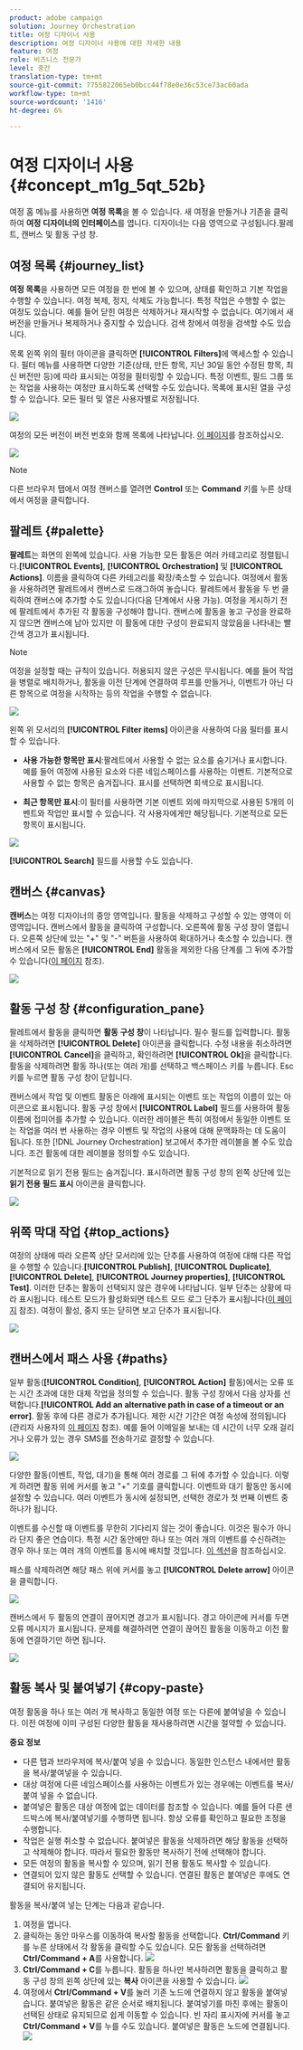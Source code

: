 ```yaml
---
product: adobe campaign
solution: Journey Orchestration
title: 여정 디자이너 사용
description: 여정 디자이너 사용에 대한 자세한 내용
feature: 여정
role: 비즈니스 전문가
level: 중간
translation-type: tm+mt
source-git-commit: 7755822065eb0bcc44f78e0e36c53ce73ac60ada
workflow-type: tm+mt
source-wordcount: '1416'
ht-degree: 6%

---
```



# 여정 디자이너 사용 {#concept_m1g_5qt_52b}

여정 홈 메뉴를 사용하면 **여정 목록**&#x200B;을 볼 수 있습니다. 새 여정을 만들거나 기존을 클릭하여 **여정 디자이너의 인터페이스**&#x200B;를 엽니다. 디자이너는 다음 영역으로 구성됩니다.팔레트, 캔버스 및 활동 구성 창.

## 여정 목록 {#journey_list}

**여정 목록**&#x200B;을 사용하면 모든 여정을 한 번에 볼 수 있으며, 상태를 확인하고 기본 작업을 수행할 수 있습니다. 여정 복제, 정지, 삭제도 가능합니다. 특정 작업은 수행할 수 없는 여정도 있습니다. 예를 들어 닫힌 여정은 삭제하거나 재시작할 수 없습니다. 여기에서 새 버전을 만들거나 복제하거나 중지할 수 있습니다. 검색 창에서 여정을 검색할 수도 있습니다.

목록 왼쪽 위의 필터 아이콘을 클릭하면 **[!UICONTROL Filters]**&#x200B;에 액세스할 수 있습니다. 필터 메뉴를 사용하면 다양한 기준(상태, 만든 항목, 지난 30일 동안 수정된 항목, 최신 버전만 등)에 따라 표시되는 여정을 필터링할 수 있습니다. 특정 이벤트, 필드 그룹 또는 작업을 사용하는 여정만 표시하도록 선택할 수도 있습니다. 목록에 표시된 열을 구성할 수 있습니다. 모든 필터 및 열은 사용자별로 저장됩니다.

![](../assets/journey74.png)

여정의 모든 버전이 버전 번호와 함께 목록에 나타납니다. [이 페이지](../building-journeys/journey-versions.md)를 참조하십시오.

![](../assets/journey37.png)

>[!NOTE]
>
>다른 브라우저 탭에서 여정 캔버스를 열려면 **Control** 또는 **Command** 키를 누른 상태에서 여정을 클릭합니다.

## 팔레트 {#palette}

**팔레트**&#x200B;는 화면의 왼쪽에 있습니다. 사용 가능한 모든 활동은 여러 카테고리로 정렬됩니다.**[!UICONTROL Events]**, **[!UICONTROL Orchestration]** 및 **[!UICONTROL Actions]**. 이름을 클릭하여 다른 카테고리를 확장/축소할 수 있습니다. 여정에서 활동을 사용하려면 팔레트에서 캔버스로 드래그하여 놓습니다. 팔레트에서 활동을 두 번 클릭하여 캔버스에 추가할 수도 있습니다(다음 단계에서 사용 가능). 여정을 게시하기 전에 팔레트에서 추가된 각 활동을 구성해야 합니다. 캔버스에 활동을 놓고 구성을 완료하지 않으면 캔버스에 남아 있지만 이 활동에 대한 구성이 완료되지 않았음을 나타내는 빨간색 경고가 표시됩니다.

>[!NOTE]
>
>여정을 설정할 때는 규칙이 있습니다. 허용되지 않은 구성은 무시됩니다. 예를 들어 작업을 병렬로 배치하거나, 활동을 이전 단계에 연결하여 루프를 만들거나, 이벤트가 아닌 다른 항목으로 여정을 시작하는 등의 작업을 수행할 수 없습니다.

![](../assets/journey38.png)

왼쪽 위 모서리의 **[!UICONTROL Filter items]** 아이콘을 사용하여 다음 필터를 표시할 수 있습니다.

* **사용 가능한 항목만 표시**:팔레트에서 사용할 수 없는 요소를 숨기거나 표시합니다. 예를 들어 여정에 사용된 요소와 다른 네임스페이스를 사용하는 이벤트. 기본적으로 사용할 수 없는 항목은 숨겨집니다. 표시를 선택하면 회색으로 표시됩니다.

* **최근 항목만 표시**:이 필터를 사용하면 기본 이벤트 외에 마지막으로 사용된 5개의 이벤트와 작업만 표시할 수 있습니다. 각 사용자에게만 해당됩니다. 기본적으로 모든 항목이 표시됩니다.

![](../assets/palette-filter.png)

**[!UICONTROL Search]** 필드를 사용할 수도 있습니다.

## 캔버스 {#canvas}

**캔버스**&#x200B;는 여정 디자이너의 중앙 영역입니다. 활동을 삭제하고 구성할 수 있는 영역이 이 영역입니다. 캔버스에서 활동을 클릭하여 구성합니다. 오른쪽에 활동 구성 창이 열립니다. 오른쪽 상단에 있는 &quot;+&quot; 및 &quot;-&quot; 버튼을 사용하여 확대하거나 축소할 수 있습니다. 캔버스에서 모든 활동은 **[!UICONTROL End]** 활동을 제외한 다음 단계를 그 뒤에 추가할 수 있습니다([이 페이지](../building-journeys/end-activity.md) 참조).

![](../assets/journey39.png)

## 활동 구성 창 {#configuration_pane}

팔레트에서 활동을 클릭하면 **활동 구성 창**&#x200B;이 나타납니다. 필수 필드를 입력합니다. 활동을 삭제하려면 **[!UICONTROL Delete]** 아이콘을 클릭합니다. 수정 내용을 취소하려면 **[!UICONTROL Cancel]**&#x200B;을 클릭하고, 확인하려면 **[!UICONTROL Ok]**&#x200B;을 클릭합니다. 활동을 삭제하려면 활동 하나(또는 여러 개)를 선택하고 백스페이스 키를 누릅니다. Esc 키를 누르면 활동 구성 창이 닫힙니다.

캔버스에서 작업 및 이벤트 활동은 아래에 표시되는 이벤트 또는 작업의 이름이 있는 아이콘으로 표시됩니다. 활동 구성 창에서 **[!UICONTROL Label]** 필드를 사용하여 활동 이름에 접미어를 추가할 수 있습니다. 이러한 레이블은 특히 여정에서 동일한 이벤트 또는 작업을 여러 번 사용하는 경우 이벤트 및 작업의 사용에 대해 문맥화하는 데 도움이 됩니다. 또한 [!DNL Journey Orchestration] 보고에서 추가한 레이블을 볼 수도 있습니다. 조건 활동에 대한 레이블을 정의할 수도 있습니다.

기본적으로 읽기 전용 필드는 숨겨집니다. 표시하려면 활동 구성 창의 왼쪽 상단에 있는 **읽기 전용 필드 표시** 아이콘을 클릭합니다.

![](../assets/journey59bis.png)

## 위쪽 막대 작업 {#top_actions}

여정의 상태에 따라 오른쪽 상단 모서리에 있는 단추를 사용하여 여정에 대해 다른 작업을 수행할 수 있습니다.**[!UICONTROL Publish]**, **[!UICONTROL Duplicate]**, **[!UICONTROL Delete]**, **[!UICONTROL Journey properties]**, **[!UICONTROL Test]**. 이러한 단추는 활동이 선택되지 않은 경우에 나타납니다. 일부 단추는 상황에 따라 표시됩니다. 테스트 모드가 활성화되면 테스트 모드 로그 단추가 표시됩니다([이 페이지](../building-journeys/testing-the-journey.md) 참조). 여정이 활성, 중지 또는 닫히면 보고 단추가 표시됩니다.

![](../assets/journey41.png)

## 캔버스에서 패스 사용 {#paths}

일부 활동(**[!UICONTROL Condition]**, **[!UICONTROL Action]** 활동)에서는 오류 또는 시간 초과에 대한 대체 작업을 정의할 수 있습니다. 활동 구성 창에서 다음 상자를 선택합니다.**[!UICONTROL Add an alternative path in case of a timeout or an error]**. 활동 후에 다른 경로가 추가됩니다. 제한 시간 기간은 여정 속성에 정의됩니다(관리자 사용자의 [이 페이지](../building-journeys/changing-properties.md) 참조). 예를 들어 이메일을 보내는 데 시간이 너무 오래 걸리거나 오류가 있는 경우 SMS를 전송하기로 결정할 수 있습니다.

![](../assets/journey42.png)

다양한 활동(이벤트, 작업, 대기)을 통해 여러 경로를 그 뒤에 추가할 수 있습니다. 이렇게 하려면 활동 위에 커서를 놓고 &quot;+&quot; 기호를 클릭합니다. 이벤트와 대기 활동만 동시에 설정할 수 있습니다. 여러 이벤트가 동시에 설정되면, 선택한 경로가 첫 번째 이벤트 중 하나가 됩니다.

이벤트를 수신할 때 이벤트를 무한히 기다리지 않는 것이 좋습니다. 이것은 필수가 아니라 단지 좋은 연습이다. 특정 시간 동안에만 하나 또는 여러 개의 이벤트를 수신하려는 경우 하나 또는 여러 개의 이벤트를 동시에 배치할 것입니다. [이 섹션](../building-journeys/event-activities.md#section_vxv_h25_pgb)을 참조하십시오.

패스를 삭제하려면 해당 패스 위에 커서를 놓고 **[!UICONTROL Delete arrow]** 아이콘을 클릭합니다.

![](../assets/journey42ter.png)

캔버스에서 두 활동의 연결이 끊어지면 경고가 표시됩니다. 경고 아이콘에 커서를 두면 오류 메시지가 표시됩니다. 문제를 해결하려면 연결이 끊어진 활동을 이동하고 이전 활동에 연결하기만 하면 됩니다.

![](../assets/canvas-disconnected.png)

## 활동 복사 및 붙여넣기 {#copy-paste}

여정 활동을 하나 또는 여러 개 복사하고 동일한 여정 또는 다른에 붙여넣을 수 있습니다. 이전 여정에 이미 구성된 다양한 활동을 재사용하려면 시간을 절약할 수 있습니다.

**중요 정보**

* 다른 탭과 브라우저에 복사/붙여 넣을 수 있습니다. 동일한 인스턴스 내에서만 활동을 복사/붙여넣을 수 있습니다.
* 대상 여정에 다른 네임스페이스를 사용하는 이벤트가 있는 경우에는 이벤트를 복사/붙여 넣을 수 없습니다.
* 붙여넣은 활동은 대상 여정에 없는 데이터를 참조할 수 있습니다. 예를 들어 다른 샌드박스에 복사/붙여넣기를 수행하면 됩니다. 항상 오류를 확인하고 필요한 조정을 수행합니다.
* 작업은 실행 취소할 수 없습니다. 붙여넣은 활동을 삭제하려면 해당 활동을 선택하고 삭제해야 합니다. 따라서 필요한 활동만 복사하기 전에 선택해야 합니다.
* 모든 여정의 활동을 복사할 수 있으며, 읽기 전용 활동도 복사할 수 있습니다.
* 연결되어 있지 않은 활동도 선택할 수 있습니다. 연결된 활동은 붙여넣은 후에도 연결되어 유지됩니다.

활동을 복사/붙여 넣는 단계는 다음과 같습니다.

1. 여정을 엽니다.
1. 클릭하는 동안 마우스를 이동하여 복사할 활동을 선택합니다. **Ctrl/Command** 키를 누른 상태에서 각 활동을 클릭할 수도 있습니다. 모든 활동을 선택하려면 **Ctrl/Command + A**를 사용합니다.
   ![](../assets/copy-paste1.png)
1. **Ctrl/Command + C**를 누릅니다.
활동을 하나만 복사하려면 활동을 클릭하고 활동 구성 창의 왼쪽 상단에 있는 **복사** 아이콘을 사용할 수 있습니다.
   ![](../assets/copy-paste2.png)
1. 여정에서 **Ctrl/Command + V**&#x200B;를 눌러 기존 노드에 연결하지 않고 활동을 붙여넣습니다. 붙여넣은 활동은 같은 순서로 배치됩니다. 붙여넣기를 마친 후에는 활동이 선택된 상태로 유지되므로 쉽게 이동할 수 있습니다. 빈 자리 표시자에 커서를 놓고 **Ctrl/Command + V**를 누를 수도 있습니다. 붙여넣은 활동은 노드에 연결됩니다.
   ![](../assets/copy-paste3.png)

